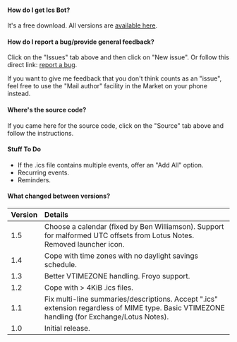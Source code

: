 #### How do I get Ics Bot? ####
It's a free download. All versions are [available here](http://code.google.com/p/enh/downloads/list).

#### How do I report a bug/provide general feedback? ####
Click on the "Issues" tab above and then click on "New issue". Or follow this direct link: [report a bug](http://code.google.com/p/enh/issues/entry).

If you want to give me feedback that you don't think counts as an "issue", feel free to use the "Mail author" facility in the Market on your phone instead.

#### Where's the source code? ####
If you came here for the source code, click on the "Source" tab above and follow the instructions.

#### Stuff To Do ####
  * If the .ics file contains multiple events, offer an "Add All" option.
  * Recurring events.
  * Reminders.

#### What changed between versions? ####

| **Version** | **Details** |
|:------------|:------------|
| 1.5         | Choose a calendar (fixed by Ben Williamson). Support for malformed UTC offsets from Lotus Notes. Removed launcher icon. |
| 1.4         | Cope with time zones with no daylight savings schedule. |
| 1.3         | Better VTIMEZONE handling. Froyo support. |
| 1.2         | Cope with > 4KiB .ics files. |
| 1.1         | Fix multi-line summaries/descriptions. Accept ".ics" extension regardless of MIME type. Basic VTIMEZONE handling (for Exchange/Lotus Notes). |
| 1.0         | Initial release. |
